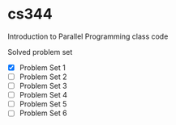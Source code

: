 cs344
=====

Introduction to Parallel Programming class code

Solved problem set
- [x] Problem Set 1
- [ ] Problem Set 2
- [ ] Problem Set 3
- [ ] Problem Set 4
- [ ] Problem Set 5
- [ ] Problem Set 6
